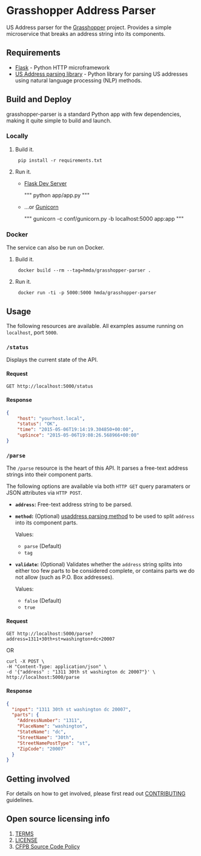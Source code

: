 # Grasshopper Address Parser

US Address parser for the [Grasshopper](https://github.com/cfpb/grasshopper) project.
Provides a simple microservice that breaks an address string into its components.

## Requirements

* [Flask](http://flask.pocoo.org/) - Python HTTP microframework
* [US Address parsing library](https://github.com/datamade/usaddress) - Python
    library for parsing US addresses using natural language processing (NLP) methods.

## Build and Deploy

grasshopper-parser is a standard Python app with few dependencies, making it
quite simple to build and launch.

### Locally

1. Build it.

        pip install -r requirements.txt

1. Run it.
    * [Flask Dev Server](http://flask.pocoo.org/docs/0.10/server/)

        """
        python app/app.py
        """

    * ...or [Gunicorn](http://gunicorn.org/)

        """
        gunicorn -c conf/gunicorn.py -b localhost:5000 app:app
        """

### Docker

The service can also be run on Docker.

1. Build it.

        docker build --rm --tag=hmda/grasshopper-parser .

1. Run it.

        docker run -ti -p 5000:5000 hmda/grasshopper-parser

## Usage

The following resources are available.  All examples assume running on `localhost`, port `5000`.

### `/status`

Displays the current state of the API.

#### Request

    GET http://localhost:5000/status

#### Response

```json
{
    "host": "yourhost.local",
    "status": "OK",
    "time": "2015-05-06T19:14:19.304850+00:00",
    "upSince": "2015-05-06T19:08:26.568966+00:00"
}
```

### `/parse`

The `/parse` resource is the heart of this API.  It parses a free-text address
strings into their component parts. 

The following options are available via both `HTTP GET` query paramaters or
JSON attributes via `HTTP POST`.

* **`address`:** Free-text address string to be parsed.

* **`method`:** (Optional) [usaddress parsing method](http://usaddress.readthedocs.org/en/latest/#usage)
    to be used to split `address` into its component parts.

    Values:
    * `parse` (Default)
    * `tag`

* **`validate`:** (Optional) Validates whether the `address` string splits into
    either too few parts to be considered complete, or contains parts we do not
    allow (such as P.O. Box addresses).

    Values:
    * `false` (Default)
    * `true`


#### Request

    GET http://localhost:5000/parse?address=1311+30th+st+washington+dc+20007

OR

```curl
curl -X POST \
-H "Content-Type: application/json" \
-d '{"address" : "1311 30th st washington dc 20007"}' \
http://localhost:5000/parse
```

#### Response

```json
{
  "input": "1311 30th st washington dc 20007",
  "parts": {
    "AddressNumber": "1311",
    "PlaceName": "washington",
    "StateName": "dc",
    "StreetName": "30th",
    "StreetNamePostType": "st",
    "ZipCode": "20007"
  }
}
```


## Getting involved

For details on how to get involved, please first read out [CONTRIBUTING](CONTRIBUTING.md) guidelines.


## Open source licensing info
1. [TERMS](TERMS.md)
2. [LICENSE](LICENSE)
3. [CFPB Source Code Policy](https://github.com/cfpb/source-code-policy/)
